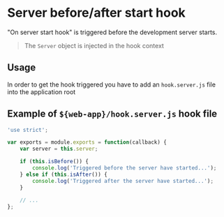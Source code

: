 Server before/after start hook
==============================

"On server start hook" is triggered before the development server starts.

> The `Server` object is injected in the hook context

Usage
-----

In order to get the hook triggered you have to add an `hook.server.js` file into the application root

Example of `${web-app}/hook.server.js` hook file
------------------------------------------------

```javascript
'use strict';

var exports = module.exports = function(callback) {
	var server = this.server;

	if (this.isBefore()) {
		console.log('Triggered before the server have started...');
	} else if (this.isAfter()) {
		console.log('Triggered after the server have started...');
	}
	
	// ...
};
```